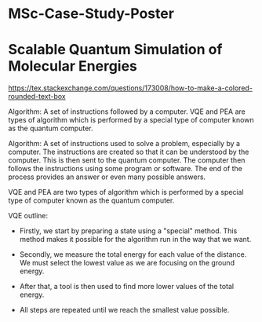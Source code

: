 # MSc-Case-Study-Poster

# Scalable Quantum Simulation of Molecular Energies

https://tex.stackexchange.com/questions/173008/how-to-make-a-colored-rounded-text-box


Algorithm:
A set of instructions followed by a computer. VQE and PEA are types of algorithm which is performed by a special type of computer known as the quantum computer.


Algorithm: A set of instructions used to solve a problem, especially by a computer. The instructions are created so that it can be understood by the computer. This is then sent to the quantum computer. The computer then follows the instructions using some program or software. The end of the process provides an answer or even many possible answers.

VQE and PEA are two types of algorithm which is performed by a special type of computer known as the quantum computer.


VQE outline:
- Firstly, we start by preparing a state using a "special" method. This method makes it possible for the algorithm run in the way that we want.

- Secondly, we measure the total energy for each value of the distance. We must select the lowest value as we are focusing on the ground energy.

- After that, a tool is then used to find more lower values of the total energy.

- All steps are repeated until we reach the smallest value possible.


